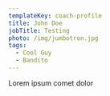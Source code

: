 ```yaml
---
templateKey: coach-profile
title: John Doe
jobTitle: Testing
photo: /img/jumbotron.jpg
tags:
  - Cool Guy
  - Bandito
---
```

Lorem ipsum comet dolor
